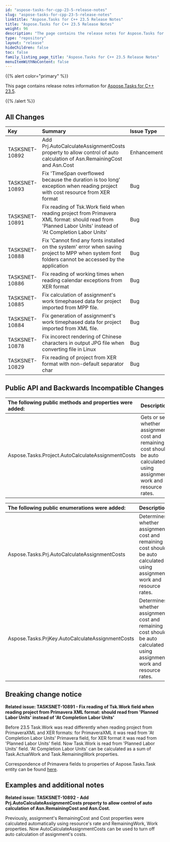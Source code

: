 ```yaml
---
id: "aspose-tasks-for-cpp-23-5-release-notes"
slug: "aspose-tasks-for-cpp-23-5-release-notes"
linktitle: "Aspose.Tasks for C++ 23.5 Release Notes"
title: "Aspose.Tasks for C++ 23.5 Release Notes"
weight: 96
description: "The page contains the release notes for Aspose.Tasks for C++ 23.5."
type: "repository"
layout: "release"
hideChildren: false
toc: false
family_listing_page_title: "Aspose.Tasks for C++ 23.5 Release Notes"
menuItemWithNoContent: false
---
```



{{% alert color="primary" %}} 

This page contains release notes information for [Aspose.Tasks for C++ 23.5](https://releases.aspose.com/tasks/cpp/new-releases/aspose.tasks-for-c++-23.5/).

{{% /alert %}}

## **All Changes**
|**Key**|**Summary**|**Issue Type**|
| :- | :- | :- |
| TASKSNET-10892 | Add Prj.AutoCalculateAssignmentCosts property to allow control of auto calculation of Asn.RemainingCost and Asn.Cost | Enhancement |
| TASKSNET-10893 | Fix 'TimeSpan overflowed because the duration is too long' exception when reading project with cost resource from XER format | Bug |
| TASKSNET-10891 | Fix reading of Tsk.Work field when reading project from Primavera XML format: should read from 'Planned Labor Units' instead of 'At Completion Labor Units' | Bug |
| TASKSNET-10888 | Fix 'Cannot find any fonts installed on the system' error when saving project to MPP when system font folders cannot be accessed by the application | Bug |
| TASKSNET-10886 | Fix reading of working times when reading calendar exceptions from XER format | Bug |
| TASKSNET-10885 | Fix calculation of assignment's work timephased data for project imported from MPP file. | Bug |
| TASKSNET-10884 | Fix generation of assignment's work timephased data for project imported from XML file. | Bug |
| TASKSNET-10878 | Fix incorect rendering of Chinese characters in output JPG file when converting file in Linux | Bug |
| TASKSNET-10829 | Fix reading of project from XER format with non-default separator char | Bug |

## **Public API and Backwards Incompatible Changes**

|**The following public methods and properties were added:**|**Description**|
| :- | :- |
| Aspose.Tasks.Project.AutoCalculateAssignmentCosts | Gets or sets whether assignment cost and remaining cost should be auto calculated using assignment's work and resource rates. |

|**The following public enumerations were added:**|**Description**|
| :- | :- |
| Aspose.Tasks.Prj.AutoCalculateAssignmentCosts | Determines whether assignment cost and remaining cost should be auto calculated using assignment's work and resource rates. |
| Aspose.Tasks.PrjKey.AutoCalculateAssignmentCosts | Determines whether assignment cost and remaining cost should be auto calculated using assignment's work and resource rates. |

## **Breaking change notice**

**Related issue: TASKSNET-10891 - Fix reading of Tsk.Work field when reading project from Primavera XML format: should read from 'Planned Labor Units' instead of 'At Completion Labor Units'**

Before 23.5 Task.Work was read differently when reading project from PrimaveraXML and XER formats:
for PrimaveraXML it was read from 'At Completion Labor Units' Primavera field, for XER format it was read from 'Planned Labor Units' field. Now Task.Work is read from  'Planned Labor Units' field. 'At Completion Labor Units' can be calculated as a sum of Task.ActualWork and Task.RemainingWork properties.

Correspondence of Primavera fields to properties of Aspose.Tasks.Task entity can be found [here](https://docs.aspose.com/tasks/net/primavera-formats/properties-mapping/).

## **Examples and additional notes**

**Related issue: TASKSNET-10892 - Add Prj.AutoCalculateAssignmentCosts property to allow control of auto calculation of Asn.RemainingCost and Asn.Cost.**

Previously, assignment's RemainingCost and Cost properties were calculated automatically using resource's rate and RemainingWork, Work properties.
Now AutoCalculateAssignmentCosts can be used to turn off auto calculation of assignment's costs.

